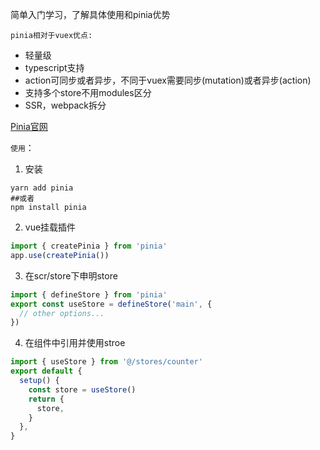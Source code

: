 简单入门学习，了解具体使用和pinia优势

`pinia相对于vuex优点:`

- 轻量级
- typescript支持
- action可同步或者异步，不同于vuex需要同步(mutation)或者异步(action)
- 支持多个store不用modules区分
- SSR，webpack拆分

[Pinia官网](https://pinia.esm.dev/getting-started.html)

`使用`：

1. 安装
``` shell
yarn add pinia 
##或者
npm install pinia
```

2. vue挂载插件
``` js
import { createPinia } from 'pinia'
app.use(createPinia())
```
3. 在scr/store下申明store
``` js
import { defineStore } from 'pinia'
export const useStore = defineStore('main', {
  // other options...
})
```
4. 在组件中引用并使用stroe
``` js
import { useStore } from '@/stores/counter'
export default {
  setup() {
    const store = useStore()
    return {
      store,
    }
  },
}
```
